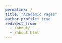 ```yaml
---
permalink: /
title: "Academic Pages"
author_profile: true
redirect_from: 
  - /about/
  - /about.html
---
```

